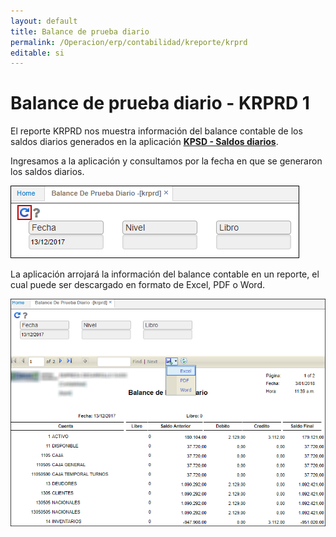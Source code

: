 ```yaml
---
layout: default
title: Balance de prueba diario
permalink: /Operacion/erp/contabilidad/kreporte/krprd
editable: si
---
```


# Balance de prueba diario - KRPRD 1

El reporte KRPRD nos muestra información del balance contable de los saldos diarios generados en la aplicación [**KPSD - Saldos diarios**](http://docs.oasiscom.com/Operacion/erp/contabilidad/kproceso/kpsd).  

Ingresamos a la aplicación y consultamos por la fecha en que se generaron los saldos diarios.  

![](krprd.png)

La aplicación arrojará la información del balance contable en un reporte, el cual puede ser descargado en formato de Excel, PDF o Word.  

![](krprd1.png)
